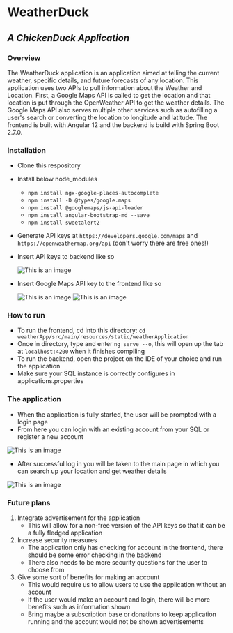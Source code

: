 # WeatherDuck
## _A ChickenDuck Application_

### Overview
The WeatherDuck application is an application aimed at telling the current weather, specific details, and future forecasts of any location. 
This application uses two APIs to pull information about the Weather and Location. 
First, a Google Maps API is called to get the location and that location is put through the OpenWeather API to get the weather details.
The Google Maps API also serves multiple other services such as autofilling a user's search or converting the location to longitude and latitude.
The frontend is built with Angular 12 and the backend is build with Spring Boot 2.7.0. 



### Installation
- Clone this respository
- Install below node_modules
  - `npm install ngx-google-places-autocomplete`
  - `npm install -D @types/google.maps`
  - `npm install @googlemaps/js-api-loader`
  - `npm install angular-bootstrap-md --save`
  - `npm install sweetalert2`
- Generate API keys at `https://developers.google.com/maps` and `https://openweathermap.org/api` (don't worry there are free ones!)
- Insert API keys to backend like so 

  ![This is an image](https://i.postimg.cc/hP1CXNsx/image.png)
  
- Insert Google Maps API key to the frontend like so

  ![This is an image](https://i.postimg.cc/KY8vXXq5/image.png)
  ![This is an image](https://i.postimg.cc/PfYHRrfj/image.png)



### How to run
- To run the frontend, cd into this directory: `cd weatherApp/src/main/resources/static/weatherApplication`
- Once in directory, type and enter `ng serve --o`, this will open up the tab at `localhost:4200` when it finishes compiling
- To run the backend, open the project on the IDE of your choice and run the application
- Make sure your SQL instance is correctly configures in applications.properties



### The application
- When the application is fully started, the user will be prompted with a login page
- From here you can login with an existing account from your SQL or register a new account

![This is an image](https://i.postimg.cc/MTHj0Ph9/image.png)

- After successful log in you will be taken to the main page in which you can search up your location and get weather details

![This is an image](https://i.postimg.cc/qBCWjkXd/image.png)



### Future plans
1. Integrate advertisement for the application 
    - This will allow for a non-free version of the API keys so that it can be a fully fledged application
2. Increase security measures 
    - The application only has checking for account in the frontend, there should be some error checking in the backend
    - There also needs to be more security questions for the user to choose from
3. Give some sort of benefits for making an account
    - This would require us to allow users to use the application without an account
    - If the user would make an account and login, there will be more benefits such as information shown
    - Bring maybe a subscription base or donations to keep application running and the account would not be shown advertisements
